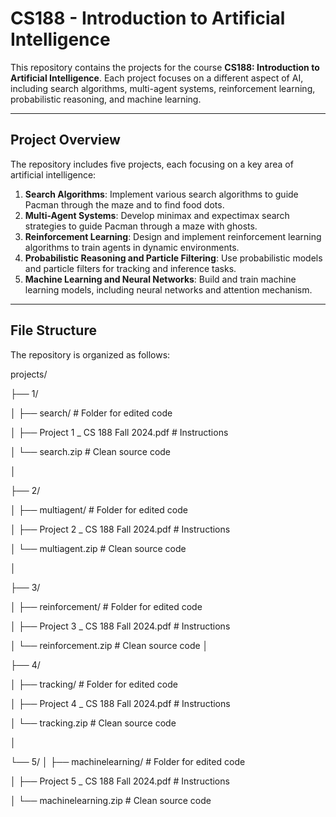 # CS188 - Introduction to Artificial Intelligence

This repository contains the projects for the course **CS188: Introduction to Artificial Intelligence**. Each project focuses on a different aspect of AI, including search algorithms, multi-agent systems, reinforcement learning, probabilistic reasoning, and machine learning.

---

## Project Overview

The repository includes five projects, each focusing on a key area of artificial intelligence:

1. **Search Algorithms**: Implement various search algorithms to guide Pacman through the maze and to find food dots.
2. **Multi-Agent Systems**: Develop minimax and expectimax search strategies to guide Pacman through a maze with ghosts.
3. **Reinforcement Learning**: Design and implement reinforcement learning algorithms to train agents in dynamic environments.
4. **Probabilistic Reasoning and Particle Filtering**: Use probabilistic models and particle filters for tracking and inference tasks.
5. **Machine Learning and Neural Networks**: Build and train machine learning models, including neural networks and attention mechanism.

---

## File Structure

The repository is organized as follows:

projects/

├── 1/

│   ├── search/                     # Folder for edited code

│   ├── Project 1 _ CS 188 Fall 2024.pdf  # Instructions

│   └── search.zip                  # Clean source code

│

├── 2/

│   ├── multiagent/                 # Folder for edited code

│   ├── Project 2 _ CS 188 Fall 2024.pdf  # Instructions

│   └── multiagent.zip              # Clean source code

│

├── 3/

│   ├── reinforcement/              # Folder for edited code

│   ├── Project 3 _ CS 188 Fall 2024.pdf  # Instructions

│   └── reinforcement.zip           # Clean source code
│

├── 4/

│   ├── tracking/                   # Folder for edited code

│   ├── Project 4 _ CS 188 Fall 2024.pdf  # Instructions

│   └── tracking.zip                # Clean source code

│

└── 5/
│   ├── machinelearning/            # Folder for edited code

│   ├── Project 5 _ CS 188 Fall 2024.pdf  # Instructions

│   └── machinelearning.zip         # Clean source code
